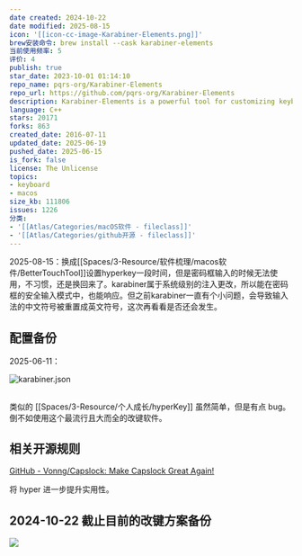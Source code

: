 ```yaml
---
date created: 2024-10-22
date modified: 2025-08-15
icon: '[[icon-cc-image-Karabiner-Elements.png]]'
brew安装命令: brew install --cask karabiner-elements
当前使用频率: 5
评价: 4
publish: true
star_date: 2023-10-01 01:14:10
repo_name: pqrs-org/Karabiner-Elements
repo_url: https://github.com/pqrs-org/Karabiner-Elements
description: Karabiner-Elements is a powerful tool for customizing keyboards on macOS
language: C++
stars: 20171
forks: 863
created_date: 2016-07-11
updated_date: 2025-06-19
pushed_date: 2025-06-15
is_fork: false
license: The Unlicense
topics:
- keyboard
- macos
size_kb: 111806
issues: 1226
分类:
- '[[Atlas/Categories/macOS软件 - fileclass]]'
- '[[Atlas/Categories/github开源 - fileclass]]'
---
```


2025-08-15：换成[[Spaces/3-Resource/软件梳理/macos软件/BetterTouchTool]]设置hyperkey一段时间，但是密码框输入的时候无法使用，不习惯，还是换回来了。karabiner属于系统级别的注入更改，所以能在密码框的安全输入模式中，也能响应。但之前karabiner一直有个小问题，会导致输入法的中文符号被重置成英文符号，这次再看看是否还会发生。

## 配置备份

2025-06-11：

![karabiner.json](https://drive.google.com/open?id=1suno9pJ_rgHiisoCQ7Pv6dvvA8g-BZor)

##

类似的 [[Spaces/3-Resource/个人成长/hyperKey]] 虽然简单，但是有点 bug。倒不如使用这个最流行且大而全的改键软件。

## 相关开源规则

[GitHub - Vonng/Capslock: Make Capslock Great Again!](https://github.com/Vonng/Capslock/tree/master)

将 hyper 进一步提升实用性。

## 2024-10-22 截止目前的改键方案备份

![](https://pub-pic.oldwinter.top/2024/10/3261f655ee8aed83400c496566c514fe.png)
